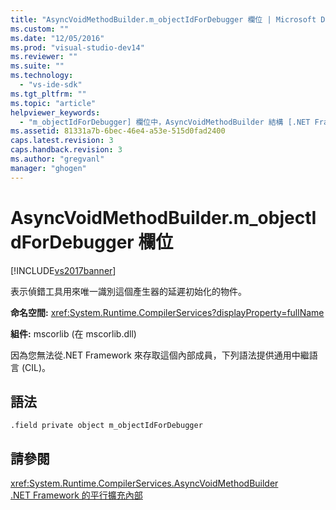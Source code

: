 ```yaml
---
title: "AsyncVoidMethodBuilder.m_objectIdForDebugger 欄位 | Microsoft Docs"
ms.custom: ""
ms.date: "12/05/2016"
ms.prod: "visual-studio-dev14"
ms.reviewer: ""
ms.suite: ""
ms.technology: 
  - "vs-ide-sdk"
ms.tgt_pltfrm: ""
ms.topic: "article"
helpviewer_keywords: 
  - "m_objectIdForDebugger] 欄位中，AsyncVoidMethodBuilder 結構 [.NET Framework 偵錯引擎]"
ms.assetid: 81331a7b-6bec-46e4-a53e-515d0fad2400
caps.latest.revision: 3
caps.handback.revision: 3
ms.author: "gregvanl"
manager: "ghogen"
---
```

# AsyncVoidMethodBuilder.m_objectIdForDebugger 欄位
[!INCLUDE[vs2017banner](../../code-quality/includes/vs2017banner.md)]

表示偵錯工具用來唯一識別這個產生器的延遲初始化的物件。  
  
 **命名空間:** <xref:System.Runtime.CompilerServices?displayProperty=fullName>  
  
 **組件:** mscorlib \(在 mscorlib.dll\)  
  
 因為您無法從.NET Framework 來存取這個內部成員，下列語法提供通用中繼語言 \(CIL\)。  
  
## 語法  
  
```  
.field private object m_objectIdForDebugger  
```  
  
## 請參閱  
 <xref:System.Runtime.CompilerServices.AsyncVoidMethodBuilder>   
 [.NET Framework 的平行擴充內部](../../extensibility/debugger/parallel-extension-internals-for-the-dotnet-framework.md)